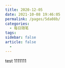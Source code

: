 ```yaml
---
title: 2020-12-05
date: 2021-10-08 19:46:05
permalink: /pages/5da08b/
categories:
  - 每日随笔
tags:
sidebar: false
article: false
  - 
---
```

test 1111111
